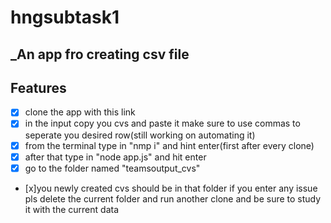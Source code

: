 # hngsubtask1

## \_An app fro creating csv file

## Features

- [x] clone the app with this link
- [x] in the input copy you cvs and paste it make sure to use commas to seperate you desired row(still working on automating it)
- [x] from the terminal type in "nmp i" and hint enter(first after every clone)
- [x] after that type in "node app.js" and hit enter
- [x] go to the folder named "teamsoutput_cvs"
- [x]you newly created cvs should be in that folder if you enter any issue pls delete the current folder and run another clone and be sure to study it with the current data

